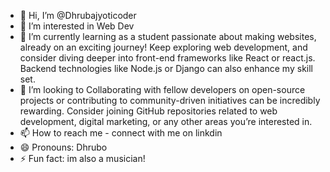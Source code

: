 - 👋 Hi, I’m @Dhrubajyoticoder
- 👀 I’m interested in Web Dev
- 🌱 I’m currently learning as a student passionate about making websites, already on an exciting journey! Keep exploring web development, and consider diving deeper into front-end frameworks like React or react.js. Backend technologies like Node.js or Django can also enhance my skill set.
- 💞️ I’m looking to Collaborating with fellow developers on open-source projects or contributing to community-driven initiatives can be incredibly rewarding. Consider joining GitHub repositories related to web development, digital marketing, or any other areas you’re interested in.
- 📫 How to reach me - connect with me on linkdin
- 😄 Pronouns: Dhrubo
- ⚡ Fun fact: im also a musician!

<!---
